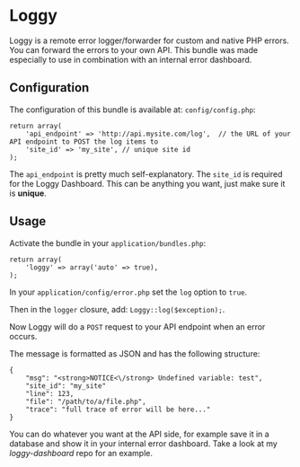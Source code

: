 # Loggy

Loggy is a remote error logger/forwarder for custom and native PHP errors. You can forward the errors to your own API. This bundle was made especially to use in combination with an internal error dashboard.


## Configuration

The configuration of this bundle is available at: `config/config.php`:

```
return array(
	'api_endpoint' => 'http://api.mysite.com/log',	// the URL of your API endpoint to POST the log items to
	'site_id' => 'my_site', // unique site id 
);
```

The `api_endpoint` is pretty much self-explanatory. The `site_id` is required for the Loggy Dashboard. This can be anything you want, just make sure it is **unique**.

## Usage

Activate the bundle in your `application/bundles.php`:

```
return array(
	'loggy' => array('auto' => true),
);
```

In your `application/config/error.php` set the `log` option to `true`.

Then in the `logger` closure, add: `Loggy::log($exception);`.


Now Loggy will do a `POST` request to your API endpoint when an error occurs. 

The message is formatted as JSON and has the following structure:

```
{
	"msg": "<strong>NOTICE<\/strong> Undefined variable: test",
	"site_id": "my_site"
	"line": 123,
	"file": "/path/to/a/file.php",
	"trace": "full trace of error will be here..."
}
```

You can do whatever you want at the API side, for example save it in a database and show it in your internal error dashboard. Take a look at my _loggy-dashboard_ repo for an example.